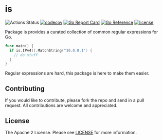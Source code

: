 # is

![Actions Status](https://github.com/madflojo/is/actions/workflows/tests.yaml/badge.svg?branch=main)
[![codecov](https://codecov.io/gh/madflojo/is/branch/main/graph/badge.svg?token=H9C9B6I0AS)](https://codecov.io/gh/madflojo/is)
[![Go Report Card](https://goreportcard.com/badge/github.com/madflojo/is)](https://goreportcard.com/report/github.com/madflojo/is)
[![Go Reference](https://pkg.go.dev/badge/github.com/madflojo/is.svg)](https://pkg.go.dev/github.com/madflojo/is)
[![license](https://img.shields.io/github/license/madflojo/is.svg?maxAge=2592000)](https://github.com/madflojo/is/LICENSE)

Package is provides a curated collection of common regular expressions for Go.

```go
func main() {
  if is.IPv4().MatchString("10.0.0.1") {
    // do stuff
  }
}
```

Regular expressions are hard, this package is here to make them easier.

## Contributing

If you would like to contribute, please fork the repo and send in a pull request. All contributions are welcome and appreciated.

## License

The Apache 2 License. Please see [LICENSE](LICENSE) for more information.
